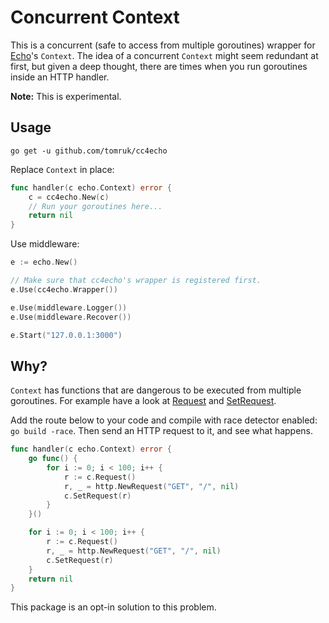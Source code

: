 # Concurrent Context

This is a concurrent (safe to access from multiple goroutines) wrapper for [Echo](https://github.com/labstack/echo)'s `Context`. The idea of a concurrent `Context` might seem redundant at first, but given a deep thought, there are times when you run goroutines inside an HTTP handler.

**Note:** This is experimental.

## Usage

`go get -u github.com/tomruk/cc4echo`

Replace `Context` in place:
```go
func handler(c echo.Context) error {
	c = cc4echo.New(c)
	// Run your goroutines here...
	return nil
}
```

Use middleware:
```go
e := echo.New()

// Make sure that cc4echo's wrapper is registered first.
e.Use(cc4echo.Wrapper())

e.Use(middleware.Logger())
e.Use(middleware.Recover())

e.Start("127.0.0.1:3000")
```

## Why?

`Context` has functions that are dangerous to be executed from multiple goroutines. For example have a look at [Request](https://github.com/labstack/echo/blob/0ce73028d0815e0ecec80964cc2da42d98fafa33/context.go#L231) and [SetRequest](https://github.com/labstack/echo/blob/0ce73028d0815e0ecec80964cc2da42d98fafa33/context.go#L235).

Add the route below to your code and compile with race detector enabled: `go build -race`. Then send an HTTP request to it, and see what happens.

```go
func handler(c echo.Context) error {
	go func() {
		for i := 0; i < 100; i++ {
			r := c.Request()
			r, _ = http.NewRequest("GET", "/", nil)
			c.SetRequest(r)
		}
	}()

	for i := 0; i < 100; i++ {
		r := c.Request()
		r, _ = http.NewRequest("GET", "/", nil)
		c.SetRequest(r)
	}
	return nil
}
```

This package is an opt-in solution to this problem.
